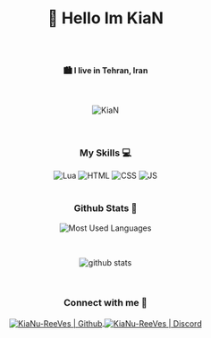 <h1 align="center">👋 Hello Im KiaN</h1>
<br />
<br />
<p align="center"><b>🏙 I live in Tehran, Iran</b></p>
<br />
<br />

<div align="center">
<img src="https://komarev.com/ghpvc/?username=KiaNu-ReeVes&label=Profile%20views&color=c6d2d2&style=for-the-badge&" alt="KiaN" />
</div>

<br />
<br />

<h3 align="center">My Skills 💻</h3>
<div align="center">
<img  alt="Lua" title="Lua"  src="http://img.shields.io/badge/-Lua-2C2D72?style=flat-square&logo=Lua&logoColor=FFFFFF" />
<img  alt="HTML" title="HTML"  src="http://img.shields.io/badge/-HTML-E34F26?style=flat-square&logo=HTML&logoColor=FFFFFF" />
<img alt="CSS" title="CSS"  src="http://img.shields.io/badge/-CSS-1572B6?style=flat-square&logo=CSS&logoColor=FFFFFF" />
<img alt="JS" title="JS"  src="https://img.shields.io/badge/-JS-1572B6?style=flat-square&logo=JS&logoColor=FFFFFF" />
</div>
<br />

<h3 align="center">Github Stats 🧭</h3>
<div align="center">

![Most Used Languages](https://github-readme-stats.vercel.app/api/top-langs/?username=KiaNu-ReeVes&langs_count=10&layout=compact&theme=react&hide_border=true&bg_color=0D1117&title_color=3E98B4&icon_color=3E98B4)
  
<br />

![github stats](https://github-readme-stats.vercel.app/api?username=KiaNu-ReeVes&theme=gruvbox_duo&show_icons=true&include_all_commits=true&count_private=true&theme=react&hide_border=true&bg_color=0D1117&title_color=3E98B4&icon_color=3E98B4)
<br />
</div>
<br />

<h3 align="center">Connect with me 📩</h3>
<div align="center">
<a href="https://github.com/KiaNu-ReeVes">
<img align="center" alt="KiaNu-ReeVes | Github"  src="http://img.shields.io/badge/-Github-181717?style=flat-square&logo=github&logoColor=FFFFFF" />
</a>
<a href="https://discord.gg/jHtbUUVHzd">
<img align="center" alt="KiaNu-ReeVes | Discord"  src="http://img.shields.io/badge/-Discord-7289DA?style=flat-square&logo=discord&logoColor=FFFFFF" />
</a>
</div>


[github]: https://github.com/KiaNu-ReeVes
[discord]: https://discord.gg/jHtbUUVHzd

